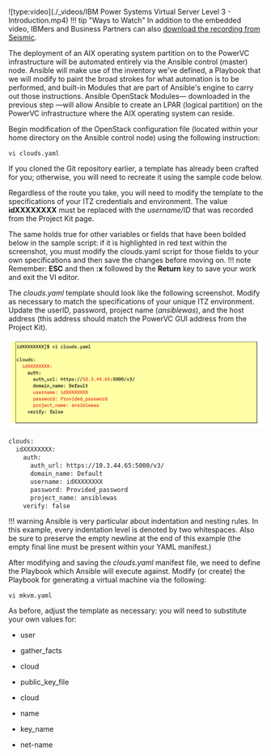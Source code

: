 ![type:video](./_videos/IBM Power Systems Virtual Server Level 3 - Introduction.mp4)
!!! tip "Ways to Watch"
    In addition to the embedded video, IBMers and Business Partners can also <a href="https://ibm.seismic.com/Link/Content/DCGdHJ7DMdqHD8cV7Wp8f4Rg9Bgd" target="_blank">download the recording from Seismic</a>.

The deployment of an AIX operating system partition on to the PowerVC infrastructure will be automated entirely via the Ansible control (master) node. Ansible will make use of the inventory we've defined, a Playbook that we will modify to paint the broad strokes for what automation is to be performed, and built-in Modules that are part of Ansible's engine to carry out those instructions. Ansible OpenStack Modules— downloaded in the previous step —will allow Ansible to create an LPAR (logical partition) on the PowerVC infrastructure where the AIX operating system can reside.

Begin modification of the OpenStack configuration file (located within your home directory on the Ansible control node) using the following instruction:
```
vi clouds.yaml
```

If you cloned the Git repository earlier, a template has already been crafted for you; otherwise, you will need to recreate it using the sample code below.

Regardless of the route you take, you will need to modify the template to the specifications of your ITZ credentials and environment. The value **idXXXXXXXX** must be replaced with the *username/ID* that was recorded from the Project Kit page.

The same holds true for other variables or fields that have been bolded below in the sample script: if it is highlighted in red text within the screenshot, you must modify the clouds.yaml script for those fields to your own specifications and then save the changes before moving on.
!!! note
    Remember: **ESC** and then **:x** followed by the **Return** key to save your work and exit the VI editor.

The *clouds.yaml* template should look like the following screenshot. Modify as necessary to match the specifications of your unique ITZ environment. Update the userID, password, project name (*ansiblewas*), and the host address (this address should match the PowerVC GUI address from the Project Kit).

![](_attachments/part2_figure1.png)

```
clouds:
  idXXXXXXXX:
    auth:
      auth_url: https://10.3.44.65:5000/v3/
      domain_name: Default
      username: idXXXXXXXX
      password: Provided_password
      project_name: ansiblewas
    verify: false

```

!!! warning
    Ansible is very particular about indentation and nesting rules. In this example, every indentation level is denoted by two whitespaces. Also be sure to preserve the empty newline at the end of this example (the empty final line must be present within your YAML manifest.)

After modifying and saving the *clouds.yaml* manifest file, we need to define the Playbook which Ansible will execute against. Modify (or create) the Playbook for generating a virtual machine via the following:
```
vi mkvm.yaml
```

As before, adjust the template as necessary: you will need to substitute your own values for:

- user

- gather_facts

- cloud

- public_key_file

- cloud

- name

- key_name

- net-name
